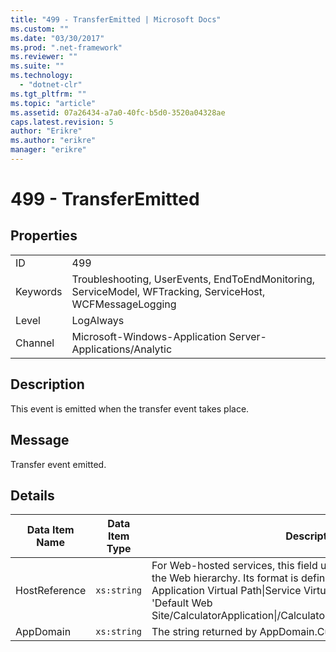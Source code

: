 ```yaml
---
title: "499 - TransferEmitted | Microsoft Docs"
ms.custom: ""
ms.date: "03/30/2017"
ms.prod: ".net-framework"
ms.reviewer: ""
ms.suite: ""
ms.technology: 
  - "dotnet-clr"
ms.tgt_pltfrm: ""
ms.topic: "article"
ms.assetid: 07a26434-a7a0-40fc-b5d0-3520a04328ae
caps.latest.revision: 5
author: "Erikre"
ms.author: "erikre"
manager: "erikre"
---
```

# 499 - TransferEmitted
## Properties  
  
|||  
|-|-|  
|ID|499|  
|Keywords|Troubleshooting, UserEvents, EndToEndMonitoring, ServiceModel, WFTracking, ServiceHost, WCFMessageLogging|  
|Level|LogAlways|  
|Channel|Microsoft-Windows-Application Server-Applications/Analytic|  
  
## Description  
 This event is emitted when the transfer event takes place.  
  
## Message  
 Transfer event emitted.  
  
## Details  
  
|Data Item Name|Data Item Type|Description|  
|--------------------|--------------------|-----------------|  
|HostReference|`xs:string`|For Web-hosted services, this field uniquely identifies the service in the Web hierarchy. Its format is defined as 'Web Site Name Application Virtual Path&#124;Service Virtual Path&#124;ServiceName'. Example: 'Default Web Site/CalculatorApplication&#124;/CalculatorService.svc&#124;CalculatorService'.|  
|AppDomain|`xs:string`|The string returned by AppDomain.CurrentDomain.FriendlyName.|